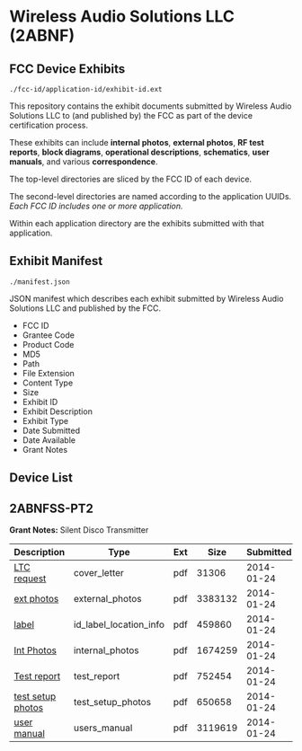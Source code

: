 # Wireless Audio Solutions LLC (2ABNF)
## FCC Device Exhibits

```
./fcc-id/application-id/exhibit-id.ext
```

This repository contains the exhibit documents submitted by Wireless Audio Solutions LLC to (and published by) the FCC as part of the device certification process.

These exhibits can include **internal photos**, **external photos**, **RF test reports**, **block diagrams**, **operational descriptions**, **schematics**, **user manuals**, and various **correspondence**.

The top-level directories are sliced by the FCC ID of each device.

The second-level directories are named according to the application UUIDs. *Each FCC ID includes one or more application.*

Within each application directory are the exhibits submitted with that application. 

## Exhibit Manifest

```
./manifest.json
```

JSON manifest which describes each exhibit submitted by Wireless Audio Solutions LLC and published by the FCC.

- FCC ID
- Grantee Code
- Product Code
- MD5
- Path
- File Extension
- Content Type
- Size
- Exhibit ID
- Exhibit Description
- Exhibit Type
- Date Submitted
- Date Available
- Grant Notes

## Device List
## 2ABNFSS-PT2
**Grant Notes:** Silent Disco Transmitter

| Description | Type | Ext | Size | Submitted | Available |
| ----------- | ---- | --- | ---- | --------- | --------- |
| [LTC request](2ABNFSS-PT2/daa9ad75ecdf2b63e5776f119ff06ffe/2175616.pdf) | cover_letter | pdf | 31306 | 2014-01-24 | 2014-01-24 |
| [ext photos](2ABNFSS-PT2/daa9ad75ecdf2b63e5776f119ff06ffe/2175617.pdf) | external_photos | pdf | 3383132 | 2014-01-24 | 2014-01-24 |
| [label](2ABNFSS-PT2/daa9ad75ecdf2b63e5776f119ff06ffe/2175618.pdf) | id_label_location_info | pdf | 459860 | 2014-01-24 | 2014-01-24 |
| [Int Photos](2ABNFSS-PT2/daa9ad75ecdf2b63e5776f119ff06ffe/2175620.pdf) | internal_photos | pdf | 1674259 | 2014-01-24 | 2014-01-24 |
| [Test report](2ABNFSS-PT2/daa9ad75ecdf2b63e5776f119ff06ffe/2175619.pdf) | test_report | pdf | 752454 | 2014-01-24 | 2014-01-24 |
| [test setup photos](2ABNFSS-PT2/daa9ad75ecdf2b63e5776f119ff06ffe/2175621.pdf) | test_setup_photos | pdf | 650658 | 2014-01-24 | 2014-01-24 |
| [user manual](2ABNFSS-PT2/daa9ad75ecdf2b63e5776f119ff06ffe/2175622.pdf) | users_manual | pdf | 3119619 | 2014-01-24 | 2014-01-24 |
